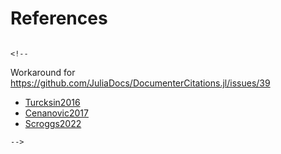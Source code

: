 # References

```@bibliography
```

```@raw html
<!--
```
Workaround for https://github.com/JuliaDocs/DocumenterCitations.jl/issues/39
 - [Turcksin2016](@cite)
 - [Cenanovic2017](@cite)
 - [Scroggs2022](@cite)
```@raw html
-->
```
